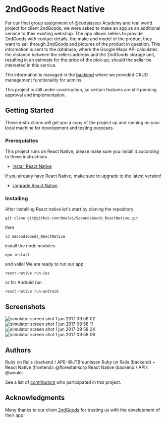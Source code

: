 # 2ndGoods React Native

For our final group assignment of @codaisseur Academy and real world project for client 2ndGoods, we were asked to make an app as an additional service to their existing webshop. The app allows sellers to provide 2ndGoods with contact details, the make and model of the product they want to sell through 2ndGoods and pictures of the product in question. This information is sent to the database, where the Google Maps API calculates the distance between the sellers address and the 2ndGoods storage unit, resulting in an estimate for the price of the pick-up, should the seller be interested in this service.

The information is managed in the [backend](https://github.com/florestankorp/SecondGoods_Rails) where we provided CRUD management functionality for admins.

This project is still under construction, so certain features are still pending approval and implementation.


## Getting Started

These instructions will get you a copy of the project up and running on your local machine for development and testing purposes.

### Prerequisites

This project runs on React Native, please make sure you install it according to these instructions

* [Install React Native](https://facebook.github.io/react-native/docs/getting-started.html)

If you already have React Native, make sure to upgrade to the latest version!

* [Upgrade React Native](https://facebook.github.io/react-native/docs/upgrading.html)


### Installing

After installing React native let's start by cloning the repository

```
git clone git@github.com:Woulei/SecondsGoods_ReactNative.git
```

then

```
cd SecondsGoods_ReactNative
```

install the node modules

```
npm install
```

and voila! We are ready to run our app

```
react-native run-ios
```

or for Android run

```
react-native run-android
```

## Screenshots

![simulator screen shot 1 jun 2017 09 58 02](https://cloud.githubusercontent.com/assets/22404695/26671281/207e8934-46b5-11e7-8c01-c114101d8ba9.png)
![simulator screen shot 1 jun 2017 09 58 11](https://cloud.githubusercontent.com/assets/22404695/26671283/207f7ce0-46b5-11e7-88e1-b6ad11d0bc4f.png)
![simulator screen shot 1 jun 2017 09 58 24](https://cloud.githubusercontent.com/assets/22404695/26671282/207f3974-46b5-11e7-8858-b0288edd53aa.png)
![simulator screen shot 1 jun 2017 09 58 06](https://cloud.githubusercontent.com/assets/22404695/26671284/20829d80-46b5-11e7-8afc-e59d08aa28c2.png)

## Authors

Ruby on Rails (backend / API): @JTBreunissen
Ruby on Rails (backend) + React Native (frontend): @florestankorp
React Native (backend / API): @woulei

See a list of [contributors](https://github.com/Woulei/SecondsGoods_ReactNative/graphs/contributors) who participated in this project.

## Acknowledgments

Many thanks to our client [2ndGoods](https://2ndgoods.nl/en/) for trusting us with the development of their app!
